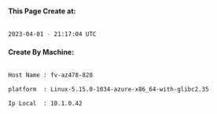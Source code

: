 
   
#### This Page Create at:

```bash

2023-04-01 - 21:17:04 UTC

```

#### Create By Machine:

```bash

Host Name : fv-az478-828

platform  : Linux-5.15.0-1034-azure-x86_64-with-glibc2.35

Ip Local  : 10.1.0.42

```

